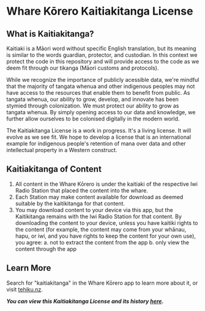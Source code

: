 # Whare Kōrero Kaitiakitanga License #

## What is Kaitiakitanga?
Kaitiaki is a Māori word without specific English translation, but its meaning is similar to the words guardian, protector, and custodian. In this context we protect the code in this repository and will provide access to the code as we deem fit through our tikanga (Māori customs and protocols).

While we recognize the importance of publicly acessible data, we're mindful that the majority of tangata whenua and other indigenous peoples may not have access to the resources that enable them to benefit from public. As tangata whenua, our ability to grow, develop, and innovate has been stymied through colonization. We must protect our ability to grow as tangata whenua. By simply opening access to our data and knowledge, we further allow ourselves to be colonised digitally in the modern world.

The Kaitiakitanga License is a work in progress. It's a living license. It will evolve as we see fit. We hope to develop a license that is an international example for indigenous people's retention of mana over data and other intellectual property in a Western construct.

## Kaitiakitanga of Content ##

  1. All content in the Whare Kōrero is under the kaitiaki of the respective Iwi Radio Station that placed the content into the whare.
  2. Each Station may make content available for download as deemed suitable by the kaitikitanga for that content.
  3. You may download content to your device via this app, but the Kaitikitanga remains with the Iwi Radio Station for that content. By downloading the content to your device, unless you have kaitiki rights to the content (for example, the content may come from your whānau, hapu, or iwi, and you have rights to keep the content for your own use), you agree:
    a. not to extract the content from the app
    b. only view the content through the app

## Learn More

Search for "kaitiakitanga" in the Whare Kōrero app to learn more about it, or visit [tehiku.nz](https://tehiku.nz/search?q=kaitiakitanga).

***You can view this Kaitiakitanga License and its history [here](https://github.com/TeHikuMedia/Kaitiakitanga-License/blob/tumu/wharekorero_app.md).***
